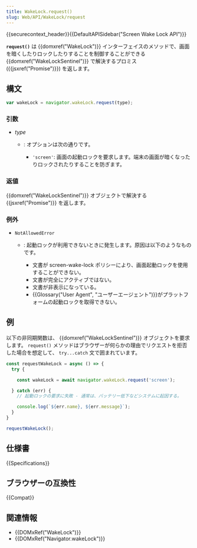 ```yaml
---
title: WakeLock.request()
slug: Web/API/WakeLock/request
---
```


{{securecontext_header}}{{DefaultAPISidebar("Screen Wake Lock API")}}

**`request()`** は {{domxref("WakeLock")}} インターフェイスのメソッドで、画面を暗くしたりロックしたりすることを制御することができる {{domxref("WakeLockSentinel")}} で解決するプロミス ({{jsxref("Promise")}}) を返します。

## 構文

```js
var wakeLock = navigator.wakeLock.request(type);
```

### 引数

- _type_

  - : オプションは次の通りです。

    - `'screen'`: 画面の起動ロックを要求します。端末の画面が暗くなったりロックされたりすることを防ぎます。

### 返値

{{domxref("WakeLockSentinel")}} オブジェクトで解決する {{jsxref("Promise")}} を返します。

### 例外

- `NotAllowedError`

  - : 起動ロックが利用できないときに発生します。原因は以下のようなものです。

    - 文書が screen-wake-lock ポリシーにより、画面起動ロックを使用することができない。
    - 文書が完全にアクティブではない。
    - 文書が非表示になっている。
    - {{Glossary("User Agent", "ユーザーエージェント")}}がプラットフォームの起動ロックを取得できない。

## 例

以下の非同期関数は、 {{domxref("WakeLockSentinel")}} オブジェクトを要求します。
`request()` メソッドはブラウザーが何らかの理由でリクエストを拒否した場合を想定して、 `try...catch` 文で囲まれています。

```js
const requestWakeLock = async () => {
  try {

    const wakeLock = await navigator.wakeLock.request('screen');

  } catch (err) {
    // 起動ロックの要求に失敗 - 通常は、バッテリー低下などシステムに起因する。

    console.log(`${err.name}, ${err.message}`);
  }
}

requestWakeLock();
```

## 仕様書

{{Specifications}}

## ブラウザーの互換性

{{Compat}}

## 関連情報

- {{DOMxRef("WakeLock")}}
- {{DOMxRef("Navigator.wakeLock")}}
